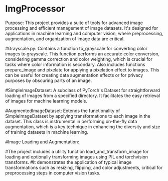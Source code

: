# ImgProcessor
Purpose: This project provides a suite of tools for advanced image processing and efficient management of image datasets. It's designed for applications in machine learning and computer vision, where preprocessing, augmentation, and organization of image data are critical.

#Grayscale.py: 
Contains a function to_grayscale for converting color images to grayscale. This function performs an accurate color conversion, considering gamma correction and color weighting, which is crucial for tasks where color information is secondary.
Also includes functions prepare_image and pixelate for applying a pixelation effect to images. This can be useful for creating data augmentation effects or for privacy purposes by obscuring parts of an image.


#SimpleImageDataset:
A subclass of PyTorch's Dataset for straightforward loading of images from a specified directory. It facilitates the easy retrieval of images for machine learning models.

#AugmentedImageDataset: 
Extends the functionality of SimpleImageDataset by applying transformations to each image in the dataset. This class is instrumental in performing on-the-fly data augmentation, which is a key technique in enhancing the diversity and size of training datasets in machine learning.

#Image Loading and Augmentation:

#The project includes a utility function load_and_transform_image for loading and optionally transforming images using PIL and torchvision transforms.
#It demonstrates the application of typical image transformations such as resizing, flipping, and color adjustments, critical for preprocessing steps in computer vision tasks.
